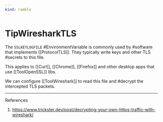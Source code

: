```yaml
---
kind: ramble
---
```


# TipWiresharkTLS

The `SSLKEYLOGFILE` #EnvironmentVariable is commonly used by #software that implements [[ProtocolTLS]]. They typically write keys and other TLS #secrets to this file.

This applies to [[Curl]], [[Chrome]], [[Firefox]] and other desktop apps that use [[ToolOpenSSL]] libs.

We can configure [[ToolWireshark]] to read this file and #decrypt the intercepted TLS packets.

___

References

1. <https://www.trickster.dev/post/decrypting-your-own-https-traffic-with-wireshark/>

